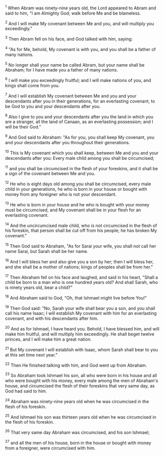 <sup>1</sup> 
When Abram was ninety-nine years old, the Lord appeared to Abram and said to him, "I am Almighty God; walk before Me and be blameless. 

<sup>2</sup> 
And I will make My covenant between Me and you, and will multiply you exceedingly." 

<sup>3</sup> 
Then Abram fell on his face, and God talked with him, saying: 

<sup>4</sup> 
"As for Me, behold, My covenant is with you, and you shall be a father of many nations. 

<sup>5</sup> 
No longer shall your name be called Abram, but your name shall be Abraham; for I have made you a father of many nations. 

<sup>6</sup> 
I will make you exceedingly fruitful; and I will make nations of you, and kings shall come from you. 

<sup>7</sup> 
And I will establish My covenant between Me and you and your descendants after you in their generations, for an everlasting covenant, to be God to you and your descendants after you. 

<sup>8</sup> 
Also I give to you and your descendants after you the land in which you are a stranger, all the land of Canaan, as an everlasting possession; and I will be their God." 

<sup>9</sup> 
And God said to Abraham: "As for you, you shall keep My covenant, you and your descendants after you throughout their generations. 

<sup>10</sup> 
This is My covenant which you shall keep, between Me and you and your descendants after you: Every male child among you shall be circumcised; 

<sup>11</sup> 
and you shall be circumcised in the flesh of your foreskins, and it shall be a sign of the covenant between Me and you. 

<sup>12</sup> 
He who is eight days old among you shall be circumcised, every male child in your generations, he who is born in your house or bought with money from any foreigner who is not your descendant. 

<sup>13</sup> 
He who is born in your house and he who is bought with your money must be circumcised, and My covenant shall be in your flesh for an everlasting covenant. 

<sup>14</sup> 
And the uncircumcised male child, who is not circumcised in the flesh of his foreskin, that person shall be cut off from his people; he has broken My covenant." 

<sup>15</sup> 
Then God said to Abraham, "As for Sarai your wife, you shall not call her name Sarai, but Sarah shall be her name. 

<sup>16</sup> 
And I will bless her and also give you a son by her; then I will bless her, and she shall be a mother of nations; kings of peoples shall be from her." 

<sup>17</sup> 
Then Abraham fell on his face and laughed, and said in his heart, "Shall a child be born to a man who is one hundred years old? And shall Sarah, who is ninety years old, bear a child?" 

<sup>18</sup> 
And Abraham said to God, "Oh, that Ishmael might live before You!" 

<sup>19</sup> 
Then God said: "No, Sarah your wife shall bear you a son, and you shall call his name Isaac; I will establish My covenant with him for an everlasting covenant, and with his descendants after him. 

<sup>20</sup> 
And as for Ishmael, I have heard you. Behold, I have blessed him, and will make him fruitful, and will multiply him exceedingly. He shall beget twelve princes, and I will make him a great nation. 

<sup>21</sup> 
But My covenant I will establish with Isaac, whom Sarah shall bear to you at this set time next year." 

<sup>22</sup> 
Then He finished talking with him, and God went up from Abraham. 

<sup>23</sup> 
So Abraham took Ishmael his son, all who were born in his house and all who were bought with his money, every male among the men of Abraham's house, and circumcised the flesh of their foreskins that very same day, as God had said to him. 

<sup>24</sup> 
Abraham was ninety-nine years old when he was circumcised in the flesh of his foreskin. 

<sup>25</sup> 
And Ishmael his son was thirteen years old when he was circumcised in the flesh of his foreskin. 

<sup>26</sup> 
That very same day Abraham was circumcised, and his son Ishmael; 

<sup>27</sup> 
and all the men of his house, born in the house or bought with money from a foreigner, were circumcised with him.